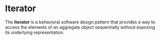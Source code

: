 # Iterator

The **Iterator** is a behavioral software design pattern that provides a way to access the elements of an aggregate object sequentially without exposing its underlying representation.

